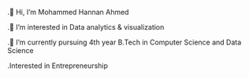 .👋 Hi, I’m Mohammed Hannan Ahmed

.👀 I’m interested in Data analytics & visualization 

.🌱 I’m currently pursuing 4th year B.Tech in Computer Science and Data Science

.Interested in Entrepreneurship 


